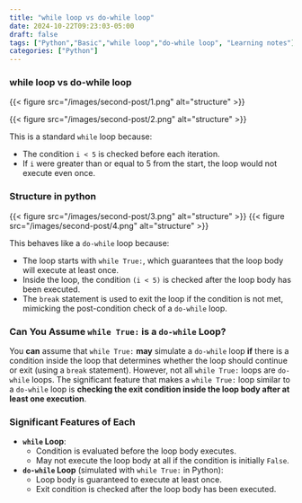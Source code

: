 ```yaml
---
title: "while loop vs do-while loop"
date: 2024-10-22T09:23:03-05:00
draft: false
tags: ["Python","Basic","while loop","do-while loop", "Learning notes"]
categories: ["Python"]
---
```

### while loop vs do-while loop
{{< figure src="/images/second-post/1.png" alt="structure" >}}

{{< figure src="/images/second-post/2.png" alt="structure" >}}

This is a standard `while` loop because:

- The condition `i < 5` is checked before each iteration.
- If `i` were greater than or equal to 5 from the start, the loop would not execute even once.

### Structure in python
{{< figure src="/images/second-post/3.png" alt="structure" >}}
{{< figure src="/images/second-post/4.png" alt="structure" >}}

This behaves like a `do-while` loop because:

- The loop starts with `while True:`, which guarantees that the loop body will execute at least once.
- Inside the loop, the condition `(i < 5)` is checked after the loop body has been executed.
- The `break` statement is used to exit the loop if the condition is not met, mimicking the post-condition check of a `do-while` loop.

### Can You Assume `while True:` is a `do-while` Loop?

You **can** assume that `while True:` **may** simulate a `do-while` loop **if** there is a condition inside the loop that determines whether the loop should continue or exit (using a `break` statement). However, not all `while True:` loops are `do-while` loops. The significant feature that makes a `while True:` loop similar to a `do-while` loop is **checking the exit condition inside the loop body after at least one execution**.

### Significant Features of Each

- **`while` Loop**:
    - Condition is evaluated before the loop body executes.
    - May not execute the loop body at all if the condition is initially `False`.
- **`do-while` Loop** (simulated with `while True:` in Python):
    - Loop body is guaranteed to execute at least once.
    - Exit condition is checked after the loop body has been executed.